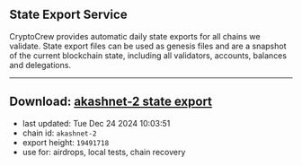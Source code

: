 ## State Export Service
CryptoCrew provides automatic daily state exports for all chains we validate. State export files can be used as genesis files and are a snapshot of the current blockchain state, including all validators, accounts, balances and delegations.

---
**Download: [akashnet-2 state export](https://dl-eu2.ccvalidators.com/SERVICE/akash/akashnet-2_export_19491718.json)**
---

- last updated: Tue Dec 24 2024 10:03:51
- chain id: `akashnet-2`
- export height: `19491718`
- use for: airdrops, local tests, chain recovery
